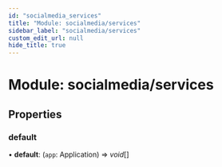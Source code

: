 ```yaml
---
id: "socialmedia_services"
title: "Module: socialmedia/services"
sidebar_label: "socialmedia/services"
custom_edit_url: null
hide_title: true
---
```


# Module: socialmedia/services

## Properties

### default

• **default**: (`app`: Application) => *void*[]
